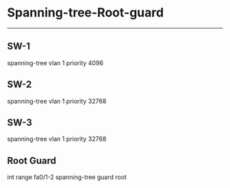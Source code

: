 # Spanning-tree-Root-guard
--------------------------
SW-1
------
spanning-tree vlan 1 priority 4096

SW-2
-----
spanning-tree vlan 1 priority 32768

SW-3
-----
spanning-tree vlan 1 priority 32768

Root Guard
------------
int range fa0/1-2
spanning-tree guard root
